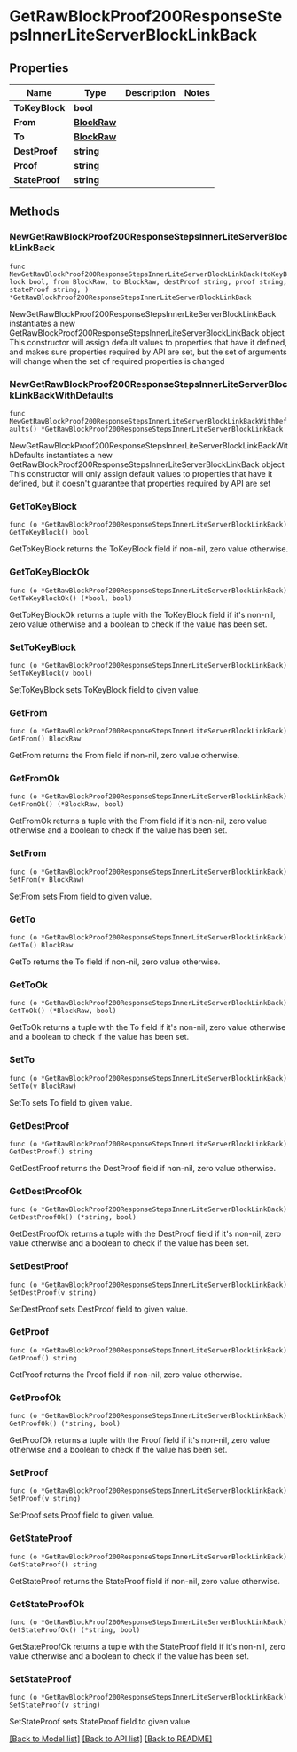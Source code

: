 # GetRawBlockProof200ResponseStepsInnerLiteServerBlockLinkBack

## Properties

Name | Type | Description | Notes
------------ | ------------- | ------------- | -------------
**ToKeyBlock** | **bool** |  | 
**From** | [**BlockRaw**](BlockRaw.md) |  | 
**To** | [**BlockRaw**](BlockRaw.md) |  | 
**DestProof** | **string** |  | 
**Proof** | **string** |  | 
**StateProof** | **string** |  | 

## Methods

### NewGetRawBlockProof200ResponseStepsInnerLiteServerBlockLinkBack

`func NewGetRawBlockProof200ResponseStepsInnerLiteServerBlockLinkBack(toKeyBlock bool, from BlockRaw, to BlockRaw, destProof string, proof string, stateProof string, ) *GetRawBlockProof200ResponseStepsInnerLiteServerBlockLinkBack`

NewGetRawBlockProof200ResponseStepsInnerLiteServerBlockLinkBack instantiates a new GetRawBlockProof200ResponseStepsInnerLiteServerBlockLinkBack object
This constructor will assign default values to properties that have it defined,
and makes sure properties required by API are set, but the set of arguments
will change when the set of required properties is changed

### NewGetRawBlockProof200ResponseStepsInnerLiteServerBlockLinkBackWithDefaults

`func NewGetRawBlockProof200ResponseStepsInnerLiteServerBlockLinkBackWithDefaults() *GetRawBlockProof200ResponseStepsInnerLiteServerBlockLinkBack`

NewGetRawBlockProof200ResponseStepsInnerLiteServerBlockLinkBackWithDefaults instantiates a new GetRawBlockProof200ResponseStepsInnerLiteServerBlockLinkBack object
This constructor will only assign default values to properties that have it defined,
but it doesn't guarantee that properties required by API are set

### GetToKeyBlock

`func (o *GetRawBlockProof200ResponseStepsInnerLiteServerBlockLinkBack) GetToKeyBlock() bool`

GetToKeyBlock returns the ToKeyBlock field if non-nil, zero value otherwise.

### GetToKeyBlockOk

`func (o *GetRawBlockProof200ResponseStepsInnerLiteServerBlockLinkBack) GetToKeyBlockOk() (*bool, bool)`

GetToKeyBlockOk returns a tuple with the ToKeyBlock field if it's non-nil, zero value otherwise
and a boolean to check if the value has been set.

### SetToKeyBlock

`func (o *GetRawBlockProof200ResponseStepsInnerLiteServerBlockLinkBack) SetToKeyBlock(v bool)`

SetToKeyBlock sets ToKeyBlock field to given value.


### GetFrom

`func (o *GetRawBlockProof200ResponseStepsInnerLiteServerBlockLinkBack) GetFrom() BlockRaw`

GetFrom returns the From field if non-nil, zero value otherwise.

### GetFromOk

`func (o *GetRawBlockProof200ResponseStepsInnerLiteServerBlockLinkBack) GetFromOk() (*BlockRaw, bool)`

GetFromOk returns a tuple with the From field if it's non-nil, zero value otherwise
and a boolean to check if the value has been set.

### SetFrom

`func (o *GetRawBlockProof200ResponseStepsInnerLiteServerBlockLinkBack) SetFrom(v BlockRaw)`

SetFrom sets From field to given value.


### GetTo

`func (o *GetRawBlockProof200ResponseStepsInnerLiteServerBlockLinkBack) GetTo() BlockRaw`

GetTo returns the To field if non-nil, zero value otherwise.

### GetToOk

`func (o *GetRawBlockProof200ResponseStepsInnerLiteServerBlockLinkBack) GetToOk() (*BlockRaw, bool)`

GetToOk returns a tuple with the To field if it's non-nil, zero value otherwise
and a boolean to check if the value has been set.

### SetTo

`func (o *GetRawBlockProof200ResponseStepsInnerLiteServerBlockLinkBack) SetTo(v BlockRaw)`

SetTo sets To field to given value.


### GetDestProof

`func (o *GetRawBlockProof200ResponseStepsInnerLiteServerBlockLinkBack) GetDestProof() string`

GetDestProof returns the DestProof field if non-nil, zero value otherwise.

### GetDestProofOk

`func (o *GetRawBlockProof200ResponseStepsInnerLiteServerBlockLinkBack) GetDestProofOk() (*string, bool)`

GetDestProofOk returns a tuple with the DestProof field if it's non-nil, zero value otherwise
and a boolean to check if the value has been set.

### SetDestProof

`func (o *GetRawBlockProof200ResponseStepsInnerLiteServerBlockLinkBack) SetDestProof(v string)`

SetDestProof sets DestProof field to given value.


### GetProof

`func (o *GetRawBlockProof200ResponseStepsInnerLiteServerBlockLinkBack) GetProof() string`

GetProof returns the Proof field if non-nil, zero value otherwise.

### GetProofOk

`func (o *GetRawBlockProof200ResponseStepsInnerLiteServerBlockLinkBack) GetProofOk() (*string, bool)`

GetProofOk returns a tuple with the Proof field if it's non-nil, zero value otherwise
and a boolean to check if the value has been set.

### SetProof

`func (o *GetRawBlockProof200ResponseStepsInnerLiteServerBlockLinkBack) SetProof(v string)`

SetProof sets Proof field to given value.


### GetStateProof

`func (o *GetRawBlockProof200ResponseStepsInnerLiteServerBlockLinkBack) GetStateProof() string`

GetStateProof returns the StateProof field if non-nil, zero value otherwise.

### GetStateProofOk

`func (o *GetRawBlockProof200ResponseStepsInnerLiteServerBlockLinkBack) GetStateProofOk() (*string, bool)`

GetStateProofOk returns a tuple with the StateProof field if it's non-nil, zero value otherwise
and a boolean to check if the value has been set.

### SetStateProof

`func (o *GetRawBlockProof200ResponseStepsInnerLiteServerBlockLinkBack) SetStateProof(v string)`

SetStateProof sets StateProof field to given value.



[[Back to Model list]](../README.md#documentation-for-models) [[Back to API list]](../README.md#documentation-for-api-endpoints) [[Back to README]](../README.md)


